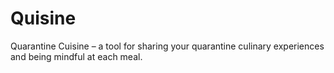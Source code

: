 # Quisine

Quarantine Cuisine – a tool for sharing your quarantine culinary experiences and being mindful at each meal.
